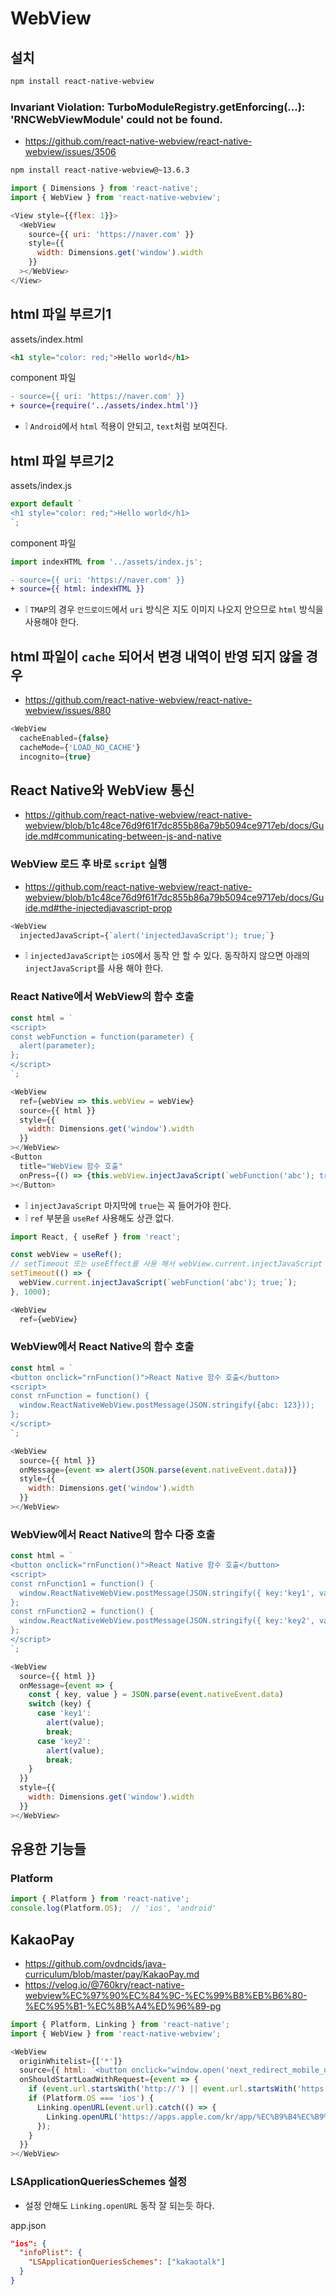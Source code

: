 # WebView

## 설치
```sh
npm install react-native-webview
```
### Invariant Violation: TurboModuleRegistry.getEnforcing(...): 'RNCWebViewModule' could not be found.
* https://github.com/react-native-webview/react-native-webview/issues/3506
```sh
npm install react-native-webview@~13.6.3
```
```js
import { Dimensions } from 'react-native';
import { WebView } from 'react-native-webview';

<View style={{flex: 1}}>
  <WebView
    source={{ uri: 'https://naver.com' }}
    style={{
      width: Dimensions.get('window').width
    }}
  ></WebView>
</View>
```

## html 파일 부르기1
assets/index.html
```html
<h1 style="color: red;">Hello world</h1>
```
component 파일
```diff
- source={{ uri: 'https://naver.com' }}
+ source={require('../assets/index.html')}
```
* ❕ `Android`에서 `html` 적용이 안되고, `text`처럼 보여진다.

## html 파일 부르기2
assets/index.js
```js
export default `
<h1 style="color: red;">Hello world</h1>
`;
```
component 파일
```js
import indexHTML from '../assets/index.js';
```
```diff
- source={{ uri: 'https://naver.com' }}
+ source={{ html: indexHTML }}
```
* ❕ `TMAP`의 경우 `안드로이드`에서 `uri` 방식은 지도 이미지 나오지 안으므로 `html` 방식을 사용해야 한다.

## html 파일이 `cache` 되어서 변경 내역이 반영 되지 않을 경우
* https://github.com/react-native-webview/react-native-webview/issues/880
```js
<WebView
  cacheEnabled={false}
  cacheMode={'LOAD_NO_CACHE'}
  incognito={true}
```

## React Native와 WebView 통신
* https://github.com/react-native-webview/react-native-webview/blob/b1c48ce76d9f61f7dc855b86a79b5094ce9717eb/docs/Guide.md#communicating-between-js-and-native

### WebView 로드 후 바로 `script` 실행
* https://github.com/react-native-webview/react-native-webview/blob/b1c48ce76d9f61f7dc855b86a79b5094ce9717eb/docs/Guide.md#the-injectedjavascript-prop
```js
<WebView
  injectedJavaScript={`alert('injectedJavaScript'); true;`}
```
* ❕ `injectedJavaScript`는 `iOS`에서 동작 안 할 수 있다. 동작하지 않으면 아래의 `injectJavaScript`를 사용 해야 한다.

### React Native에서 WebView의 함수 호출
```js
const html = `
<script>
const webFunction = function(parameter) {
  alert(parameter);
};
</script>
`;
```
```js
<WebView
  ref={webView => this.webView = webView}
  source={{ html }}
  style={{
    width: Dimensions.get('window').width
  }}
></WebView>
<Button
  title="WebView 함수 호출"
  onPress={() => {this.webView.injectJavaScript(`webFunction('abc'); true;`)}}
></Button>
```
* ❕ `injectJavaScript` 마지막에 `true`는 꼭 들어가야 한다.
* ❕ `ref` 부분을 `useRef` 사용해도 상관 없다.
```js
import React, { useRef } from 'react';

const webView = useRef();
// setTimeout 또는 useEffect를 사용 해서 webView.current.injectJavaScript 함수를 호출 한다.
setTimeout(() => {
  webView.current.injectJavaScript(`webFunction('abc'); true;`);
}, 1000);
```
```js
<WebView
  ref={webView}
```

### WebView에서 React Native의 함수 호출
```js
const html = `
<button onclick="rnFunction()">React Native 함수 호출</button>
<script>
const rnFunction = function() {
  window.ReactNativeWebView.postMessage(JSON.stringify({abc: 123}));
};
</script>
`;
```
```js
<WebView
  source={{ html }}
  onMessage={event => alert(JSON.parse(event.nativeEvent.data))}
  style={{
    width: Dimensions.get('window').width
  }}
></WebView>
```
### WebView에서 React Native의 함수 다중 호출
```js
const html = `
<button onclick="rnFunction()">React Native 함수 호출</button>
<script>
const rnFunction1 = function() {
  window.ReactNativeWebView.postMessage(JSON.stringify({ key:'key1', value: 'value1' }));
};
const rnFunction2 = function() {
  window.ReactNativeWebView.postMessage(JSON.stringify({ key:'key2', value: 'value2' }));
};
</script>
`;
```
```js
<WebView
  source={{ html }}
  onMessage={event => {
    const { key, value } = JSON.parse(event.nativeEvent.data)
    switch (key) {
      case 'key1':
        alert(value);
        break;
      case 'key2':
        alert(value);
        break;
    }
  }}
  style={{
    width: Dimensions.get('window').width
  }}
></WebView>
```

## 유용한 기능들
### Platform
```js
import { Platform } from 'react-native';
console.log(Platform.OS);  // 'ios', 'android'
```

## KakaoPay
* https://github.com/ovdncids/java-curriculum/blob/master/pay/KakaoPay.md
* https://velog.io/@760kry/react-native-webview%EC%97%90%EC%84%9C-%EC%99%B8%EB%B6%80-%EC%95%B1-%EC%8B%A4%ED%96%89-pg
```js
import { Platform, Linking } from 'react-native';
import { WebView } from 'react-native-webview';

<WebView
  originWhitelist={['*']}
  source={{ html: `<button onclick="window.open('next_redirect_mobile_url')">카카오 페이</button>` }}
  onShouldStartLoadWithRequest={event => {
    if (event.url.startsWith('http://') || event.url.startsWith('https://') || event.url.startsWith('about:blank')) return true;
    if (Platform.OS === 'ios') {
      Linking.openURL(event.url).catch(() => {
        Linking.openURL('https://apps.apple.com/kr/app/%EC%B9%B4%EC%B9%B4%EC%98%A4%ED%86%A1-kakaotalk/id362057947');
      });
    }
  }}
></WebView>
```

### LSApplicationQueriesSchemes 설정
* 설정 안해도 `Linking.openURL` 동작 잘 되는듯 하다.

app.json
```json
"ios": {
  "infoPlist": {
    "LSApplicationQueriesSchemes": ["kakaotalk"]
  }
}
```
